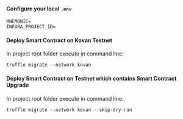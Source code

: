 #### Configure your local `.env`

```properties
MNEMONIC=
INFURA_PROJECT_ID=
``` 

#### Deploy Smart Contract on Kovan Testnet

In project root folder execute in command line:

`truffle migrate --network kovan`

#### Deploy Smart Contract on Testnet which contains Smart Contract Upgrade

In project root folder execute in command line:

`truffle migrate --network kovan --skip-dry-run`